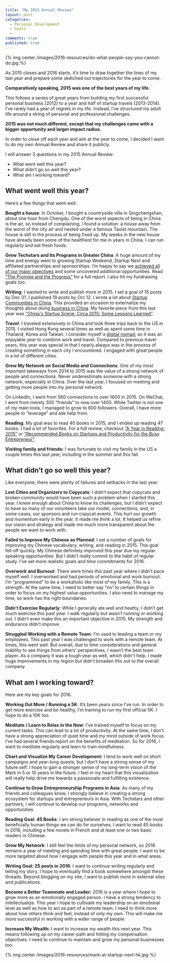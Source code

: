 ```yaml
---
title: "My 2015 Annual Review"
layout: post
categories:
  - Personal Development
  - Goals
  - 
comments: true
published: true
---
```


{% img center /images/2016-resources/do-what-people-say-you-cannot-do.jpg %}

As 2015 closes and 2016 starts, it’s time to draw together the lines of my last year and prepare some sketched out trajectories for the year to come.

__Comparatively speaking, 2015 was one of the best years of my life.__

This follows a series of great years from building my first successful personal business (2012) to a year and half of startup travels (2013-2014). I’ve rarely had a year of regrets in my life. Instead, I’ve structured my adult life around a string of personal and professional challenges.

__2015 was not much different, except that my challenges came with a bigger opportunity and larger impact radius.__

In order to close off each year and aim at the year to come, I decided I want to do my own Annual Review and share it publicly. 

I will answer 3 questions in my 2015 Annual Review:

* What went well this year?
* What didn’t go so well this year?
* What am I working toward?

<!--more-->

## What went well this year?

Here’s a few things that went well:

**Bought a house**: In October, I bought a countryside villa in Qingchengshan, about one hour from Chengdu. One of the worst aspects of being in China is the air, so instead of complaining, I found a solution: a house away from the worst of the city air and nested under a famous Taoist mountain. The house is still in the process of being fixed up. My weeks in the new house have already been some of the healthiest for me in years in China. I can run regularly and eat fresh foods.

**Grew Techstars and Its Programs in Greater China**: A huge amount of my time and energy went to growing Startup Weekend, Startup Next and affiliated partnerships and sponsorships. I’m happy to say we [achieved all of our major objectives](http://www.markwk.com/2016/01/techstars-china-2015-report.html) and some uncovered additional opportunities. Read [“The Promise and the Progress”](http://www.markwk.com/2016/01/techstars-china-2015-report.html) for a full report. I also hit my fundraising goals too.

**Writing:**  I wanted to write and publish more in 2015. I set a goal of 15 posts by Dec 31. I published 19 posts by Oct 12. I wrote a lot about [Startup Communities in China](http://www.markwk.com/category/startup-communities-in-china/). This provided an occasion to externalize my thoughts about doing [business in China](http://www.markwk.com/category/china). My favorite piece from this last year was ["China's Startup Scene, Circa 2015: Some Lessons Learned”](http://www.markwk.com/2015/07/china-startup-scene-circa-2015.html).

**Travel**: I traveled extensively in China and took three trips back to the US in 2015. I visited Hong Kong several times as well as spent some time in Thailand, Korea and Taiwan. I consider myself a [digital nomad](http://www.markwk.com/2014/08/my-journey-as-digital-nomad.html), so it was an enjoyable year to combine work and travel. Compared to previous travel years, this year was special in that I nearly always was in the process of creating something in each city I encountered. I engaged with great people in a lot of different cities.

**Grew My Network on Social Media and Connections**: One of my most important takeways from 2014 to 2015 was the value of a strong network of people and connections. Never underestimate someone with a strong network, especially in China. Over the last year, I focused on meeting and getting more people into my personal network.

On LinkedIn, I went from 560 connections to over 1600 in 2015. On WeChat, I went from merely 300 “friends” to now over 1400. While Twitter is not one of my main tools, I managed to grow to 600 followers. Overall, I have more people to “leverage” and ask help from.

**Reading:** My goal was to read 40 books in 2015, and I ended up reading 47 books. I had a lot of favorites. For a full review, checkout [“A Year in Reading: 2015”](http://www.markwk.com/2016/01/a-year-in-reading-books-of-2015.html) or [“Recommended Books on Startups and Productivity for the Busy Entrepreneur"](https://www.linkedin.com/pulse/recommended-books-startups-productivity-busy-mark-koester)

**Visiting family and friends:** I was fortunate to visit my family in the US a couple times this last year, including in the summer and this fall.

## What didn’t go so well this year?

Like everyone, there were plenty of failures and setbacks in the last year.

**Lost Cities and Organizers to Copycats**: I didn’t expect that copycats and broken community would have been such a problem when I started this year. I knew enough about China to know its challenges, but I didn’t expect to have so many of our volunteers take our model, connections, and, in some cases, our sponsors and run copycat events. This hurt our growth and momentum early in the year. It made me think a lot. It helped us refine our vision and strategy and made me much more transparent about the people we want to work with.

**Failed to Improve My Chinese as Planned**: I set a number of goals for improving my Chinese vocabulary, writing, and reading in 2015. This goal fell off quickly. My Chinese definitely improved this year due my regular speaking opportunities. But I didn’t really commit to the habit of regular study. I’ve set more realistic goals and time commitments for 2016.

**Overwork and Burnout**: There were times this past year where I didn’t pace myself well. I overworked and had periods of emotional and work burnout. I’m “programmed" to be a workaholic like most of my family. This is a strength. At the same time, I need to better say “no” to certain things in order to focus on my highest value opportunities. I also need to manage my time, so work has the right boundaries.

**Didn't Exercise Regularly**: While I generally ate well and heathy, I didn’t get much exercise this past year. I walk regularly but wasn’t running or working out. I didn’t even make this an important objective in 2015. My strength and endurance didn’t improve.

**Struggled Working with a Remote Team:** I’m used to leading a team or my employees. This past year I was challenged to work with a remote team. At times, this went well. But overall, due to time considerations and general inability to see things from others’ perspectives, I wasn’t the best team player. As a company it was a tough year as well, which didn't help. I made huge improvements in my region but didn’t broaden this out to the overall company.

## What am I working toward?

Here are my key goals for 2016.

**Working Out More / Running a 5K**: It’s been years since I’ve run. In order to get more exercise and be healthy, I’m training to run my first official 5K. I hope to do a 10K too.

**Meditate / Learn to Relax in the Now**: I’ve trained myself to focus on my current tasks. This can lead to a lot of productivity. At the same time, I don’t have a strong appreciation of quiet time and my mind outside of work focus. I’ve had several friends report on the benefits of meditation. So for 2016, I want to meditate regularly and learn to train mindfulness.

**Chart and Visualize My Career Development:** I tend to work well on short campaigns and year-long quests, but I don’t have a strong sense of my future self. I hope to gain a stronger sense of my long-term vision of the Mark in 5 or 10 years in the future. I feel in my heart that this visualization will really help drive me towards a passionate and fulfilling existence.

**Continue to Grow Entrepreneurship Programs in Asia**: As many of my friends and colleagues know, I strongly believe in creating a strong ecosystem for startups and entrepreneurs in Asia. With Techstars and other partners, I will continue to develop our programs, networks and opportunities.

**Reading Goal: 45 Books**: I am strong believer in reading as one of the most beneficially human things we can do for ourselves. I want to read 45 books in 2016, including a few novels in French and at least one or two basic readers in Chinese.

**Grow My Network**: I still feel the limits of my personal network, so 2016 remains a year of meeting and spending time with great people. I want to be more targeted about how I engage with people this year and in what areas.

**Writing Goal: 25 posts in 2016**: I want to continue writing regularly and telling my story. I hope to eventually find a book somewhere amongst these threads. Beyond blogging on my site, I want to publish more in external sites and publications.

**Become a Better Teammate and Leader:** 2016 is a year where I hope to grow more as an emotionally engaged person. I have a strong tendency to intellectualize. This year I hope to cultivate my leadership on an emotional level as well as how to act as part of a remote team. I need to think more about how others think and feel, instead of only my own. This will make me more successful in working with a wider range of people.

**Increase My Wealth:** I want to increase my wealth this next year. This means following up on my career path and hitting my compensation objectives. I need to continue to maintain and grow my personal businesses too.

{% img center /images/2016-resources/mark-at-startup-next-hk.jpg %}